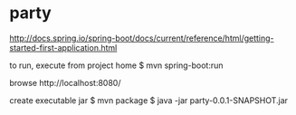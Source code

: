 # party

http://docs.spring.io/spring-boot/docs/current/reference/html/getting-started-first-application.html

to run, execute from project home
$ mvn spring-boot:run

browse http://localhost:8080/

create executable jar
$ mvn package
$ java -jar party-0.0.1-SNAPSHOT.jar
